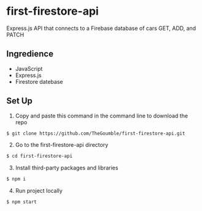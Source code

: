 # first-firestore-api
Express.js API that connects to a Firebase database of cars GET, ADD, and PATCH

## Ingredience
- JavaScript
- Express.js
- Firestore datebase

## Set Up

1. Copy and paste this command in the command line to download the repo

```bash
$ git clone https://github.com/TheGoumble/first-firestore-api.git
```

2. Go to the first-firestore-api directory

```bash
$ cd first-firestore-api
```

3. Install third-party packages and libraries

```bash
$ npm i
```

4. Run project locally

```bash
$ npm start
```

